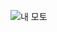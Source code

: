 ![내 모토](https://user-images.githubusercontent.com/80014467/195220744-90aab300-20e9-4e27-8506-e4afdebf7f5c.jpeg)
